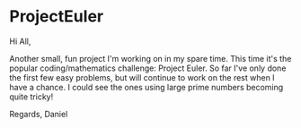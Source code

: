 ProjectEuler
============

Hi All,

Another small, fun project I'm working on in my spare time.
This time it's the popular coding/mathematics challenge: Project Euler.
So far I've only done the first few easy problems, but will continue to work on the rest when I have a chance.
I could see the ones using large prime numbers becoming quite tricky!

Regards,
Daniel
